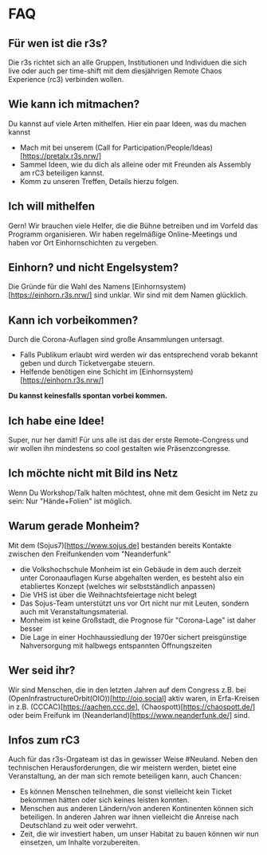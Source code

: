 # FAQ

## Für wen ist die r3s?
Die r3s richtet sich an alle Gruppen, Institutionen und Individuen die sich live oder auch per time-shift mit dem diesjährigen Remote Chaos Experience (rc3) verbinden wollen.

## Wie kann ich mitmachen?
Du kannst auf viele Arten mithelfen. Hier ein paar Ideen, was du machen kannst
* Mach mit bei unserem (Call for Participation/People/Ideas) [https://pretalx.r3s.nrw/]
* Sammel Ideen, wie du dich als alleine oder mit Freunden als Assembly am rC3 beteiligen kannst. 
* Komm zu unseren Treffen, Details hierzu folgen. 

## Ich will mithelfen
Gern! Wir brauchen viele Helfer, die die Bühne betreiben und im Vorfeld das Programm organisieren. Wir haben regelmäßige Online-Meetings und haben vor Ort Einhornschichten zu vergeben.

## Einhorn? und nicht Engelsystem?
Die Gründe für die Wahl des Namens [Einhornsystem) [https://einhorn.r3s.nrw/] sind unklar. Wir sind mit dem Namen glücklich.

## Kann ich vorbeikommen?
Durch die Corona-Auflagen sind große Ansammlungen untersagt. 

* Falls Publikum erlaubt wird werden wir das entsprechend vorab bekannt geben und durch Ticketvergabe steuern.
* Helfende benötigen eine Schicht im [Einhornsystem) [https://einhorn.r3s.nrw/]

**Du kannst keinesfalls spontan vorbei kommen.**

## Ich habe eine Idee!
Super, nur her damit! Für uns alle ist das der erste Remote-Congress und wir wollen ihn mindestens so cool gestalten wie Präsenzcongresse.

## Ich möchte nicht mit Bild ins Netz
Wenn Du Workshop/Talk halten möchtest, ohne mit dem Gesicht im Netz zu sein: Nur "Hände+Folien" ist möglich. 

## Warum gerade Monheim?
Mit dem (Sojus7)[https://www.sojus.de] bestanden bereits Kontakte zwischen den Freifunkenden vom "Neanderfunk"

* die Volkshochschule Monheim ist ein Gebäude in dem auch derzeit unter Coronaauflagen Kurse abgehalten werden, es besteht also ein etabliertes Konzept (welches wir selbstständlich anpassen)
* Die VHS ist über die Weihnachtsfeiertage nicht belegt
* Das Sojus-Team unterstützt uns vor Ort nicht nur mit Leuten, sondern auch mit Veranstaltungsmaterial.
* Monheim ist keine Großstadt, die Prognose für "Corona-Lage" ist daher besser
* Die Lage in einer Hochhaussiedlung der 1970er sichert preisgünstige Nahversorgung mit halbwegs entspannten Öffnungszeiten

## Wer seid ihr?
Wir sind Menschen, die in den letzten Jahren auf dem Congress z.B. bei (OpenInfrastructureOrbit(OIO))[http://oio.social] aktiv waren, in Erfa-Kreisen in z.B. (CCCAC)[https://aachen.ccc.de], (Chaospott)[https://chaospott.de/] oder beim Freifunk im (Neanderland)[https://www.neanderfunk.de/] sind.

## Infos zum rC3
Auch für das r3s-Orgateam ist das in gewisser Weise #Neuland. Neben den technischen Herausforderungen, die wir meistern werden, bietet eine Veranstaltung, an der man sich remote beteiligen kann, auch Chancen:

  * Es können Menschen teilnehmen, die sonst vielleicht kein Ticket bekommen hätten oder sich keines leisten konnten.
  * Menschen aus anderen Ländern/von anderen Kontinenten können sich beteiligen. In anderen Jahren war ihnen vielleicht die Anreise nach Deutschland zu weit oder verwehrt.
  * Zeit, die wir investiert haben, um unser Habitat zu bauen können wir nun einsetzen, um Inhalte vorzubereiten.
